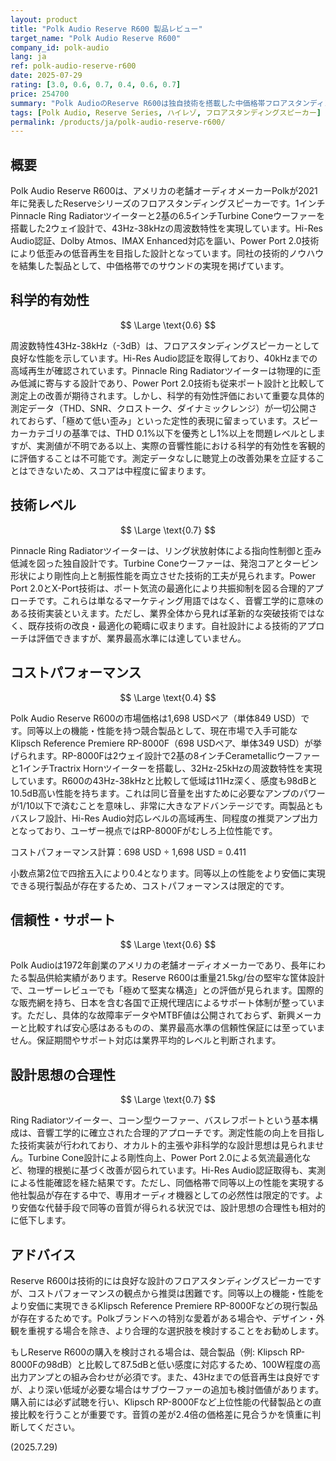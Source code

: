 ```yaml
---
layout: product
title: "Polk Audio Reserve R600 製品レビュー"
target_name: "Polk Audio Reserve R600"
company_id: polk-audio
lang: ja
ref: polk-audio-reserve-r600
date: 2025-07-29
rating: [3.0, 0.6, 0.7, 0.4, 0.6, 0.7]
price: 254700
summary: "Polk AudioのReserve R600は独自技術を搭載した中価格帯フロアスタンディングスピーカーですが、同等性能の低価格代替品が存在するためコストパフォーマンスに課題があります。"
tags: [Polk Audio, Reserve Series, ハイレゾ, フロアスタンディングスピーカー]
permalink: /products/ja/polk-audio-reserve-r600/
---
```

## 概要

Polk Audio Reserve R600は、アメリカの老舗オーディオメーカーPolkが2021年に発表したReserveシリーズのフロアスタンディングスピーカーです。1インチPinnacle Ring Radiatorツイーターと2基の6.5インチTurbine Coneウーファーを搭載した2ウェイ設計で、43Hz-38kHzの周波数特性を実現しています。Hi-Res Audio認証、Dolby Atmos、IMAX Enhanced対応を謳い、Power Port 2.0技術により低歪みの低音再生を目指した設計となっています。同社の技術的ノウハウを結集した製品として、中価格帯でのサウンドの実現を掲げています。

## 科学的有効性

$$ \Large \text{0.6} $$

周波数特性43Hz-38kHz（-3dB）は、フロアスタンディングスピーカーとして良好な性能を示しています。Hi-Res Audio認証を取得しており、40kHzまでの高域再生が確認されています。Pinnacle Ring Radiatorツイーターは物理的に歪み低減に寄与する設計であり、Power Port 2.0技術も従来ポート設計と比較して測定上の改善が期待されます。しかし、科学的有効性評価において重要な具体的測定データ（THD、SNR、クロストーク、ダイナミックレンジ）が一切公開されておらず、「極めて低い歪み」といった定性的表現に留まっています。スピーカーカテゴリの基準では、THD 0.1%以下を優秀とし1%以上を問題レベルとしますが、実測値が不明である以上、実際の音響性能における科学的有効性を客観的に評価することは不可能です。測定データなしに聴覚上の改善効果を立証することはできないため、スコアは中程度に留まります。

## 技術レベル

$$ \Large \text{0.7} $$

Pinnacle Ring Radiatorツイーターは、リング状放射体による指向性制御と歪み低減を図った独自設計です。Turbine Coneウーファーは、発泡コアとタービン形状により剛性向上と制振性能を両立させた技術的工夫が見られます。Power Port 2.0とX-Port技術は、ポート気流の最適化により共振抑制を図る合理的アプローチです。これらは単なるマーケティング用語ではなく、音響工学的に意味のある技術実装といえます。ただし、業界全体から見れば革新的な突破技術ではなく、既存技術の改良・最適化の範疇に収まります。自社設計による技術的アプローチは評価できますが、業界最高水準には達していません。

## コストパフォーマンス

$$ \Large \text{0.4} $$

Polk Audio Reserve R600の市場価格は1,698 USDペア（単体849 USD）です。同等以上の機能・性能を持つ競合製品として、現在市場で入手可能なKlipsch Reference Premiere RP-8000F（698 USDペア、単体349 USD）が挙げられます。RP-8000Fは2ウェイ設計で2基の8インチCerametallicウーファーと1インチTractrix Hornツイーターを搭載し、32Hz-25kHzの周波数特性を実現しています。R600の43Hz-38kHzと比較して低域は11Hz深く、感度も98dBと10.5dB高い性能を持ちます。これは同じ音量を出すために必要なアンプのパワーが1/10以下で済むことを意味し、非常に大きなアドバンテージです。両製品ともバスレフ設計、Hi-Res Audio対応レベルの高域再生、同程度の推奨アンプ出力となっており、ユーザー視点ではRP-8000Fがむしろ上位性能です。

コストパフォーマンス計算：698 USD ÷ 1,698 USD = 0.411

小数点第2位で四捨五入により0.4となります。同等以上の性能をより安価に実現できる現行製品が存在するため、コストパフォーマンスは限定的です。

## 信頼性・サポート

$$ \Large \text{0.6} $$

Polk Audioは1972年創業のアメリカの老舗オーディオメーカーであり、長年にわたる製品供給実績があります。Reserve R600は重量21.5kg/台の堅牢な筐体設計で、ユーザーレビューでも「極めて堅実な構造」との評価が見られます。国際的な販売網を持ち、日本を含む各国で正規代理店によるサポート体制が整っています。ただし、具体的な故障率データやMTBF値は公開されておらず、新興メーカーと比較すれば安心感はあるものの、業界最高水準の信頼性保証には至っていません。保証期間やサポート対応は業界平均的レベルと判断されます。

## 設計思想の合理性

$$ \Large \text{0.7} $$

Ring Radiatorツイーター、コーン型ウーファー、バスレフポートという基本構成は、音響工学的に確立された合理的アプローチです。測定性能の向上を目指した技術実装が行われており、オカルト的主張や非科学的な設計思想は見られません。Turbine Cone設計による剛性向上、Power Port 2.0による気流最適化など、物理的根拠に基づく改善が図られています。Hi-Res Audio認証取得も、実測による性能確認を経た結果です。ただし、同価格帯で同等以上の性能を実現する他社製品が存在する中で、専用オーディオ機器としての必然性は限定的です。より安価な代替手段で同等の音質が得られる状況では、設計思想の合理性も相対的に低下します。

## アドバイス

Reserve R600は技術的には良好な設計のフロアスタンディングスピーカーですが、コストパフォーマンスの観点から推奨は困難です。同等以上の機能・性能をより安価に実現できるKlipsch Reference Premiere RP-8000Fなどの現行製品が存在するためです。Polkブランドへの特別な愛着がある場合や、デザイン・外観を重視する場合を除き、より合理的な選択肢を検討することをお勧めします。

もしReserve R600の購入を検討される場合は、競合製品（例: Klipsch RP-8000Fの98dB）と比較して87.5dBと低い感度に対応するため、100W程度の高出力アンプとの組み合わせが必須です。また、43Hzまでの低音再生は良好ですが、より深い低域が必要な場合はサブウーファーの追加も検討価値があります。購入前には必ず試聴を行い、Klipsch RP-8000Fなど上位性能の代替製品との直接比較を行うことが重要です。音質の差が2.4倍の価格差に見合うかを慎重に判断してください。

(2025.7.29)
